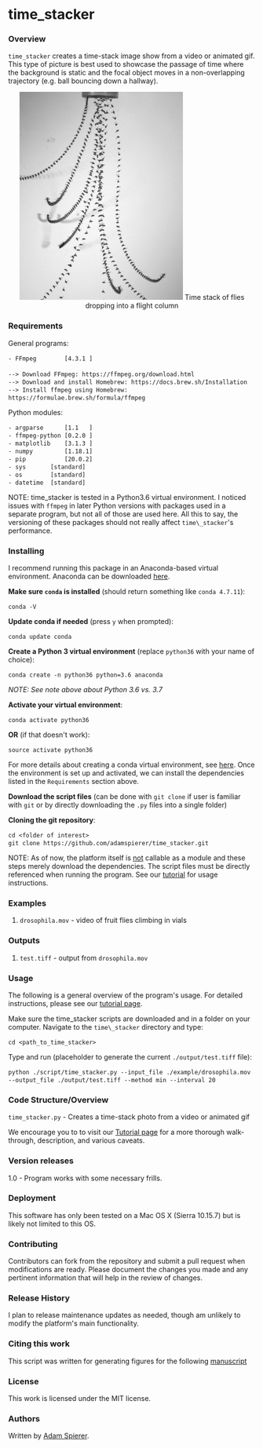 <h1>time_stacker</h1>

<h3>Overview</h3>

`time_stacker` creates a time-stack image show from a video or animated gif. This type of picture is best used to showcase the passage of time where the background is static and the focal object moves in a non-overlapping trajectory (e.g. ball bouncing down a hallway).

<p align="center">
<img src="https://github.com/adamspierer/time_stacker/blob/main/output/flight_example.png" width="333" height="424">
Time stack of flies dropping into a flight column
</p>


<h3>Requirements</h3>

General programs:

	- FFmpeg        [4.3.1 ]

	--> Download FFmpeg: https://ffmpeg.org/download.html
	--> Download and install Homebrew: https://docs.brew.sh/Installation
	--> Install ffmpeg using Homebrew: https://formulae.brew.sh/formula/ffmpeg

Python modules:

    - argparse      [1.1   ]
    - ffmpeg-python [0.2.0 ]
    - matplotlib    [3.1.3 ]
    - numpy         [1.18.1]
    - pip           [20.0.2]
    - sys		[standard]
    - os		[standard]
	- datetime	[standard]

NOTE: time_stacker is tested in a Python3.6 virtual environment. I noticed issues with `ffmpeg` in later Python versions with packages used in a separate program, but not all of those are used here. All this to say, the versioning of these packages should not really affect `time\_stacker`'s performance.

<h3>Installing</h3>

I recommend running this package in an Anaconda-based virtual environment. Anaconda can be downloaded [here](https://docs.anaconda.com/anaconda/install/).

**Make sure `conda` is installed** (should return something like `conda 4.7.11`):

	conda -V 

**Update conda if needed** (press `y` when prompted):

	conda update conda

**Create a Python 3 virtual environment** (replace `python36` with your name of choice):
	
	conda create -n python36 python=3.6 anaconda

*NOTE: See note above about Python 3.6 vs. 3.7*

**Activate your virtual environment**:

	conda activate python36
	
**OR** (if that doesn't work):

	source activate python36

For more details about creating a conda virtual environment, see [here](https://uoa-eresearch.github.io/eresearch-cookbook/recipe/2014/11/20/conda/). Once the environment is set up and activated, we can install the dependencies listed in the `Requirements` section above.

**Download the script files** (can be done with `git clone` if user is familiar with `git` or by directly downloading the `.py` files into a single folder)

**Cloning the git repository**:

	cd <folder of interest>
	git clone https://github.com/adamspierer/time_stacker.git
	
NOTE: As of now, the platform itself is <u>not</u> callable as a module and these steps merely download the dependencies. The script files must be directly referenced when running the program. See our [tutorial](https://github.com/adamspierer/time_stacker/blob/master/TUTORIAL.md) for usage instructions.


<h3>Examples</h3>

1. `drosophila.mov` - video of fruit flies climbing in vials

<h3>Outputs</h3>

1. `test.tiff` - output from `drosophila.mov`

<h3>Usage</h3>

The following is a general overview of the program's usage. For detailed instructions, please see our [tutorial page](https://github.com/adamspierer/time_stacker/blob/master/TUTORIAL.md).

Make sure the time\_stacker scripts are downloaded and in a folder on your computer. Navigate to the `time\_stacker` directory and type:

	cd <path_to_time_stacker>

Type and run (placeholder to generate the current `./output/test.tiff` file):

	python ./script/time_stacker.py --input_file ./example/drosophila.mov --output_file ./output/test.tiff --method min --interval 20


<h3>Code Structure/Overview</h3>

`time_stacker.py` - Creates a time-stack photo from a video or animated gif

We encourage you to to visit our [Tutorial page]('https://github.com/adamspierer/time_stack/blob/master/TUTORIAL.md') for a more thorough walk-through, description, and various caveats.

<h3>Version releases</h3>

1.0 - Program works with some necessary frills.

<h3>Deployment</h3>

This software has only been tested on a Mac OS X (Sierra 10.15.7) but is likely not limited to this OS.

<h3>Contributing</h3>

Contributors can fork from the repository and submit a pull request when modifications are ready. Please document the changes you made and any pertinent information that will help in the review of changes.

<h3>Release History</h3>

I plan to release maintenance updates as needed, though am unlikely to modify the platform's main functionality.

<h3>Citing this work</h3>

This script was written for generating figures for the following [manuscript](https://doi.org/10.1101/2020.05.27.118604)

<h3>License</h3>

This work is licensed under the MIT license.

<h3>Authors</h3>

Written by [Adam Spierer](https://github.com/adamspierer).